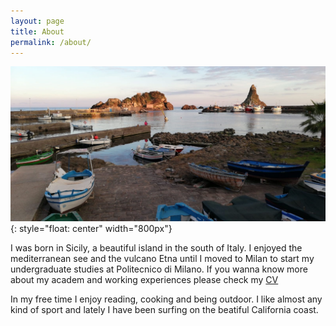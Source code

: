 ```yaml
---
layout: page
title: About
permalink: /about/
---
```

![](/images/pic/trezza.JPG){: style="float: center" width="800px"}

I was born in Sicily, a beautiful island in the south of Italy. 
I enjoyed the mediterranean see and the vulcano Etna until I moved to Milan to start my undergraduate studies at Politecnico di Milano. If you wanna know more about my academ and working experiences please check my <a href="/_filesSupp/CV_10_19_2020.pdf">CV</a>


In my free time I enjoy reading, cooking and being outdoor. I like almost any kind of sport and lately I have been surfing on the beatiful California coast.




[jekyll-organization]: https://github.com/jekyll

